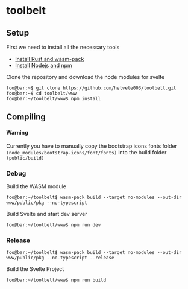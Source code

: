 # toolbelt
## Setup
First we need to install all the necessary tools

+ [Install Rust and wasm-pack](https://rustwasm.github.io/wasm-pack/)
+ [Install Nodejs and npm](https://docs.npmjs.com/downloading-and-installing-node-js-and-npm)

Clone the repository and download the node modules for svelte

```console
foo@bar:~$ git clone https://github.com/helvete003/toolbelt.git
foo@bar:~$ cd toolbelt/www
foo@bar:~/toolbelt/www$ npm install
```

## Compiling
#### Warning
Currently you have to manually copy the bootstrap icons fonts folder `(node_modules/bootstrap-icons/font/fonts)` into the build folder `(public/build)`
### Debug
Build the WASM module
```console
foo@bar:~/toolbelt$ wasm-pack build --target no-modules --out-dir www/public/pkg --no-typescript
```
Build Svelte and start dev server
```console
foo@bar:~/toolbelt/www$ npm run dev
```
### Release
```console
foo@bar:~/toolbelt$ wasm-pack build --target no-modules --out-dir www/public/pkg --no-typescript --release
```
Build the Svelte Project
```console
foo@bar:~/toolbelt/www$ npm run build
```
